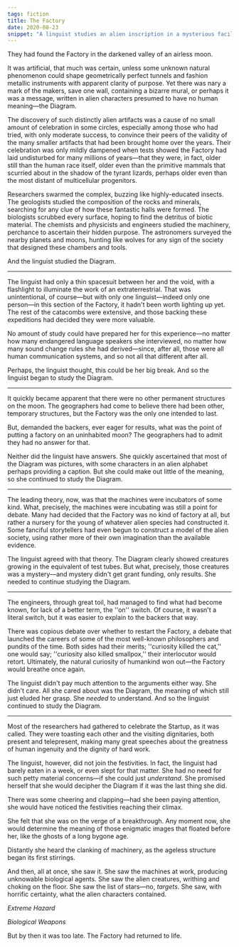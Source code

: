 ```yaml
---
tags: fiction
title: The Factory
date: 2020-08-23
snippet: "A linguist studies an alien inscription in a mysterious facility."
---
```


They had found the Factory in the darkened valley of an airless moon.

It was artificial, that much was certain, unless some unknown natural phenomenon could shape geometrically perfect tunnels and fashion metallic instruments with apparent clarity of purpose. Yet there was nary a mark of the makers, save one wall, containing a bizarre mural, or perhaps it was a message, written in alien characters presumed to have no human meaning—the Diagram.

The discovery of such distinctly alien artifacts was a cause of no small amount of celebration in some circles, especially among those who had tried, with only moderate success, to convince their peers of the validity of the many smaller artifacts that had been brought home over the years. Their celebration was only mildly dampened when tests showed the Factory had laid undisturbed for many millions of years—that they were, in fact, older still than the human race itself, older even than the primitive mammals that scurried about in the shadow of the tyrant lizards, perhaps older even than the most distant of multicellular progenitors.

Researchers swarmed the complex, buzzing like highly-educated insects. The geologists studied the composition of the rocks and minerals, searching for any clue of how these fantastic halls were formed. The biologists scrubbed every surface, hoping to find the detritus of biotic material. The chemists and physicists and engineers studied the machinery, perchance to ascertain their hidden purpose. The astronomers surveyed the nearby planets and moons, hunting like wolves for any sign of the society that designed these chambers and tools.

And the linguist studied the Diagram.

<hr class="solid" />

The linguist had only a thin spacesuit between her and the void, with a flashlight to illuminate the work of an extraterrestrial. That was unintentional, of course—but with only one linguist—indeed only one person—in this section of the Factory, it hadn't been worth lighting up yet. The rest of the catacombs were extensive, and those backing these expeditions had decided they were more valuable.

No amount of study could have prepared her for this experience—no matter how many endangered language speakers she interviewed, no matter how many sound change rules she had derived—since, after all, those were all human communication systems, and so not all that different after all.

Perhaps, the linguist thought, this could be her big break. And so the linguist began to study the Diagram.

<hr class="solid" />

It quickly became apparent that there were no other permanent structures on the moon. The geographers had come to believe there had been other, temporary structures, but the Factory was the only one intended to last.

But, demanded the backers, ever eager for results, what was the point of putting a factory on an uninhabited moon? The geographers had to admit they had no answer for that.

Neither did the linguist have answers. She quickly ascertained that most of the Diagram was pictures, with some characters in an alien alphabet perhaps providing a caption. But she could make out little of the meaning, so she continued to study the Diagram.

<hr class="solid" />

The leading theory, now, was that the machines were incubators of some kind. What, precisely, the machines were incubating was still a point for debate. Many had decided that the Factory was no kind of factory at all, but rather a nursery for the young of whatever alien species had constructed it. Some fanciful storytellers had even begun to construct a model of the alien society, using rather more of their own imagination than the available evidence.

The linguist agreed with that theory. The Diagram clearly showed creatures growing in the equivalent of test tubes. But what, precisely, those creatures was a mystery—and mystery didn't get grant funding, only results. She needed to continue studying the Diagram.

<hr class="solid" />

The engineers, through great toil, had managed to find what had become known, for lack of a better term, the ''on'' switch. Of course, it wasn't a literal switch, but it was easier to explain to the backers that way.

There was copious debate over whether to restart the Factory, a debate that launched the careers of some of the most well-known philosophers and pundits of the time. Both sides had their merits; ''curiosity killed the cat,'' one would say; ''curiosity also killed smallpox,'' their interlocutor would retort. Ultimately, the natural curiosity of humankind won out—the Factory would breathe once again.

The linguist didn't pay much attention to the arguments either way. She didn't care. All she cared about was the Diagram, the meaning of which still just eluded her grasp. She *needed* to understand. And so the linguist continued to study the Diagram.

<hr class="solid" />

Most of the researchers had gathered to celebrate the Startup, as it was called. They were toasting each other and the visiting dignitaries, both present and telepresent, making many great speeches about the greatness of human ingenuity and the dignity of hard work.

The linguist, however, did not join the festivities. In fact, the linguist had barely eaten in a week, or even slept for that matter. She had no need for such petty material concerns—if she could just *understand*. She promised herself that she would decipher the Diagram if it was the last thing she did.

There was some cheering and clapping—had she been paying attention, she would have noticed the festivities reaching their climax.

She felt that she was on the verge of a breakthrough. Any moment now, she would determine the meaning of those enigmatic images that floated before her, like the ghosts of a long bygone age.

Distantly she heard the clanking of machinery, as the ageless structure began its first stirrings.

And then, all at once, she saw it. She saw the machines at work, producing unknowable biological agents. She saw the alien creatures, writhing and choking on the floor. She saw the list of stars—no, *targets*. She saw, with horrific certainty, what the alien characters contained.

*Extreme Hazard*

*Biological Weapons*

But by then it was too late. The Factory had returned to life.
